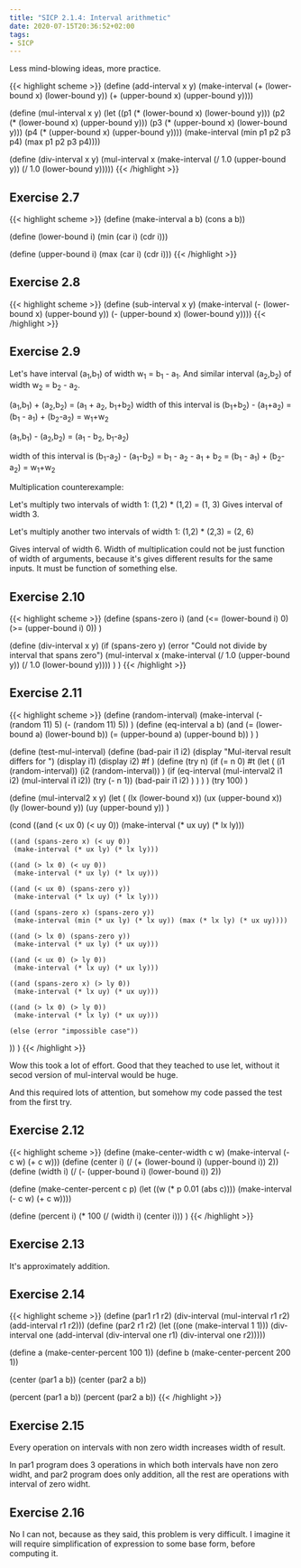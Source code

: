 ```yaml
---
title: "SICP 2.1.4: Interval arithmetic"
date: 2020-07-15T20:36:52+02:00
tags:
- SICP
---
```


Less mind-blowing ideas, more practice.

<!--more-->

{{< highlight scheme >}}
(define (add-interval x y)
  (make-interval (+ (lower-bound x) (lower-bound y))
                 (+ (upper-bound x) (upper-bound y))))

(define (mul-interval x y)
  (let ((p1 (* (lower-bound x) (lower-bound y)))
        (p2 (* (lower-bound x) (upper-bound y)))
        (p3 (* (upper-bound x) (lower-bound y)))
        (p4 (* (upper-bound x) (upper-bound y))))
    (make-interval (min p1 p2 p3 p4)
                   (max p1 p2 p3 p4))))

(define (div-interval x y)
  (mul-interval x 
                (make-interval (/ 1.0 (upper-bound y))
                               (/ 1.0 (lower-bound y)))))
{{< /highlight >}}

##  Exercise 2.7

{{< highlight scheme >}}
(define (make-interval a b) (cons a b))

(define (lower-bound i)
  (min (car i) (cdr i)))

(define (upper-bound i)
  (max (car i) (cdr i)))
{{< /highlight >}}


##  Exercise 2.8

{{< highlight scheme >}}
(define (sub-interval x y)
  (make-interval 
    (- (lower-bound x) (upper-bound y))
    (- (upper-bound x) (lower-bound y))))
{{< /highlight >}}

## Exercise 2.9

Let's have interval (a<sub>1</sub>,b<sub>1</sub>) of width w<sub>1</sub> = b<sub>1</sub> - a<sub>1</sub>. And similar interval (a<sub>2</sub>,b<sub>2</sub>) of width w<sub>2</sub> = b<sub>2</sub> - a<sub>2</sub>.

(a<sub>1</sub>,b<sub>1</sub>) + (a<sub>2</sub>,b<sub>2</sub>) = (a<sub>1</sub> + a<sub>2</sub>, b<sub>1</sub>+b<sub>2</sub>)
width of this interval is (b<sub>1</sub>+b<sub>2</sub>) - (a<sub>1</sub>+a<sub>2</sub>) = (b<sub>1</sub> - a<sub>1</sub>) + (b<sub>2</sub>-a<sub>2</sub>) = w<sub>1</sub>+w<sub>2</sub>

(a<sub>1</sub>,b<sub>1</sub>) - (a<sub>2</sub>,b<sub>2</sub>) = (a<sub>1</sub> - b<sub>2</sub>, b<sub>1</sub>-a<sub>2</sub>)

width of this interval is (b<sub>1</sub>-a<sub>2</sub>) - (a<sub>1</sub>-b<sub>2</sub>) = b<sub>1</sub> - a<sub>2</sub> - a<sub>1</sub> + b<sub>2</sub> = (b<sub>1</sub> - a<sub>1</sub>) + (b<sub>2</sub>-a<sub>2</sub>) = w<sub>1</sub>+w<sub>2</sub>


Multiplication counterexample:

Let's multiply two intervals of width 1:
(1,2) * (1,2) = (1, 3) 
Gives interval of width 3.

Let's multiply another two intervals of width 1:
(1,2) * (2,3) = (2, 6) 

Gives interval of width 6. Width of multiplication could not be just function of width of arguments, because it's gives different results for the same inputs. It must be function of something else.

## Exercise 2.10

{{< highlight scheme >}}
(define (spans-zero i)
  (and (<= (lower-bound i) 0) (>= (upper-bound i) 0))
)

(define (div-interval x y)
  (if (spans-zero y)
    (error "Could not divide by interval that spans zero")
    (mul-interval x 
                (make-interval (/ 1.0 (upper-bound y))
                               (/ 1.0 (lower-bound y))))
  )
)
{{< /highlight >}}

## Exercise 2.11

{{< highlight scheme >}}
(define (random-interval) 
  (make-interval (- (random 11) 5) (- (random 11) 5))
)
(define (eq-interval a b)
  (and
    (= (lower-bound a) (lower-bound b))
    (= (upper-bound a) (upper-bound b))
  )
)


(define (test-mul-interval) 
  (define (bad-pair i1 i2) 
    (display "Mul-iterval result differs for ")
    (display i1)
    (display i2)
    #f
  )
  (define (try n)
    (if (= n 0) #t
      (let (
            (i1 (random-interval))
            (i2 (random-interval))
        )
        (if (eq-interval (mul-interval2 i1 i2) (mul-interval i1 i2))
          (try (- n 1)) 
          (bad-pair i1 i2)
        )
      )
    )
  )
  (try 100)
)

(define (mul-interval2 x y)
  (let (
    (lx (lower-bound x))
    (ux (upper-bound x))
    (ly (lower-bound y))
    (uy (upper-bound y))
  )

  (cond 
    ((and (< ux 0) (< uy 0))
     (make-interval (* ux uy) (* lx ly)))

    ((and (spans-zero x) (< uy 0))
     (make-interval (* ux ly) (* lx ly)))

    ((and (> lx 0) (< uy 0))
     (make-interval (* ux ly) (* lx uy)))

    ((and (< ux 0) (spans-zero y))
     (make-interval (* lx uy) (* lx ly)))

    ((and (spans-zero x) (spans-zero y))
     (make-interval (min (* ux ly) (* lx uy)) (max (* lx ly) (* ux uy))))

    ((and (> lx 0) (spans-zero y))
     (make-interval (* ux ly) (* ux uy)))

    ((and (< ux 0) (> ly 0))
     (make-interval (* lx uy) (* ux ly)))

    ((and (spans-zero x) (> ly 0))
     (make-interval (* lx uy) (* ux uy)))

    ((and (> lx 0) (> ly 0))
     (make-interval (* lx ly) (* ux uy)))

    (else (error "impossible case"))
  ))
)
{{< /highlight >}}

Wow this took a lot of effort. Good that they teached to use let, without it secod version of mul-interval would be huge.

And this required lots of attention, but somehow my code passed the test from the first try.

## Exercise 2.12

{{< highlight scheme >}}
(define (make-center-width c w)
  (make-interval (- c w) (+ c w)))
(define (center i)
  (/ (+ (lower-bound i) (upper-bound i)) 2))
(define (width i)
  (/ (- (upper-bound i) (lower-bound i)) 2))

(define (make-center-percent c p)
  (let ((w (* p 0.01 (abs c))))
  (make-interval (- c w) (+ c w))))

(define (percent i)
  (* 100 (/ (width i) (center i)))
)
{{< /highlight >}}

## Exercise 2.13

It's approximately addition.


## Exercise 2.14
{{< highlight scheme >}}
(define (par1 r1 r2)
  (div-interval (mul-interval r1 r2)
                (add-interval r1 r2)))
(define (par2 r1 r2)
  (let ((one (make-interval 1 1))) 
    (div-interval one
                  (add-interval (div-interval one r1)
                                (div-interval one r2)))))

(define a (make-center-percent 100 1))
(define b (make-center-percent 200 1))


(center (par1 a b))
(center (par2 a b))

(percent (par1 a b))
(percent (par2 a b))
{{< /highlight >}}

## Exercise 2.15

Every operation on intervals with non zero width increases width of result.

In par1 program does 3 operations in which both intervals have non zero widht, and par2 program does only addition, all the rest are operations with interval of zero widht.

## Exercise 2.16

No I can not, because as they said, this problem is very difficult. I imagine it will require simplification of expression to some base form, before computing it. 
